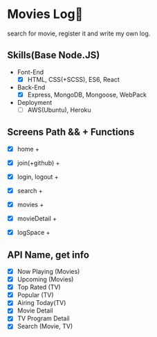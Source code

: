 # Movies Log🚀

search for movie, register it and write my own log.

## Skills(Base Node.JS)
- Font-End
  - [x] HTML, CSS(+SCSS), ES6, React
- Back-End
  - [x] Express, MongoDB, Mongoose, WebPack
- Deployment
  - [ ] AWS(Ubuntu), Heroku

## Screens Path && + Functions

- [x] home + 
- [x] join(+github) +
- [x] login, logout +
- [x] search +
- [x] movies +
- [x] movieDetail +
- [x] logSpace +


## API Name, get info

- [x] Now Playing (Movies)
- [x] Upcoming (Movies)
- [x] Top Rated (TV)
- [x] Popular (TV)
- [x] Airing Today(TV)
- [x] Movie Detail
- [x] TV Program Detail
- [x] Search (Movie, TV)